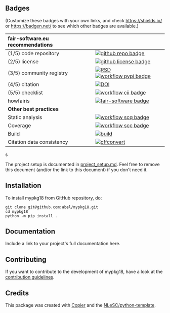 ## Badges

(Customize these badges with your own links, and check https://shields.io/ or https://badgen.net/ to see which other badges are available.)

| fair-software.eu recommendations | |
| :-- | :--  |
| (1/5) code repository              | [![github repo badge](https://img.shields.io/badge/github-repo-000.svg?logo=github&labelColor=gray&color=blue)](https://github.com/abel/mypkg18) |
| (2/5) license                      | [![github license badge](https://img.shields.io/github/license/abel/mypkg18)](https://github.com/abel/mypkg18) |
| (3/5) community registry           | [![RSD](https://img.shields.io/badge/rsd-mypkg18-00a3e3.svg)](https://www.research-software.nl/software/mypkg18) [![workflow pypi badge](https://img.shields.io/pypi/v/mypkg18.svg?colorB=blue)](https://pypi.python.org/project/mypkg18/) |
| (4/5) citation                     | [![DOI](https://zenodo.org/badge/DOI/<replace-with-created-DOI>.svg)](https://doi.org/<replace-with-created-DOI>)|
| (5/5) checklist                    | [![workflow cii badge](https://bestpractices.coreinfrastructure.org/projects/<replace-with-created-project-identifier>/badge)](https://bestpractices.coreinfrastructure.org/projects/<replace-with-created-project-identifier>) |
| howfairis                          | [![fair-software badge](https://img.shields.io/badge/fair--software.eu-%E2%97%8F%20%20%E2%97%8F%20%20%E2%97%8F%20%20%E2%97%8F%20%20%E2%97%8B-yellow)](https://fair-software.eu) |
| **Other best practices**           | &nbsp; |
| Static analysis                    | [![workflow scq badge](https://sonarcloud.io/api/project_badges/measure?project=abel_mypkg18&metric=alert_status)](https://sonarcloud.io/dashboard?id=abel_mypkg18) |
| Coverage                           | [![workflow scc badge](https://sonarcloud.io/api/project_badges/measure?project=abel_mypkg18&metric=coverage)](https://sonarcloud.io/dashboard?id=abel_mypkg18) || Documentation                      | [![Documentation Status](https://readthedocs.org/projects/mypkg18/badge/?version=latest)](https://mypkg18.readthedocs.io/en/latest/?badge=latest) || **GitHub Actions**                 | &nbsp; |
| Build                              | [![build](https://github.com/abel/mypkg18/actions/workflows/build.yml/badge.svg)](https://github.com/abel/mypkg18/actions/workflows/build.yml) |
| Citation data consistency          | [![cffconvert](https://github.com/abel/mypkg18/actions/workflows/cffconvert.yml/badge.svg)](https://github.com/abel/mypkg18/actions/workflows/cffconvert.yml) || SonarCloud                         | [![sonarcloud](https://github.com/abel/mypkg18/actions/workflows/sonarcloud.yml/badge.svg)](https://github.com/abel/mypkg18/actions/workflows/sonarcloud.yml) |## How to use mypkg18

s

The project setup is documented in [project_setup.md](project_setup.md). Feel free to remove this document (and/or the link to this document) if you don't need it.

## Installation

To install mypkg18 from GitHub repository, do:

```console
git clone git@github.com:abel/mypkg18.git
cd mypkg18
python -m pip install .
```

## Documentation

Include a link to your project's full documentation here.

## Contributing

If you want to contribute to the development of mypkg18,
have a look at the [contribution guidelines](CONTRIBUTING.md).

## Credits

This package was created with [Copier](https://github.com/copier-org/copier) and the [NLeSC/python-template](https://github.com/NLeSC/python-template).
